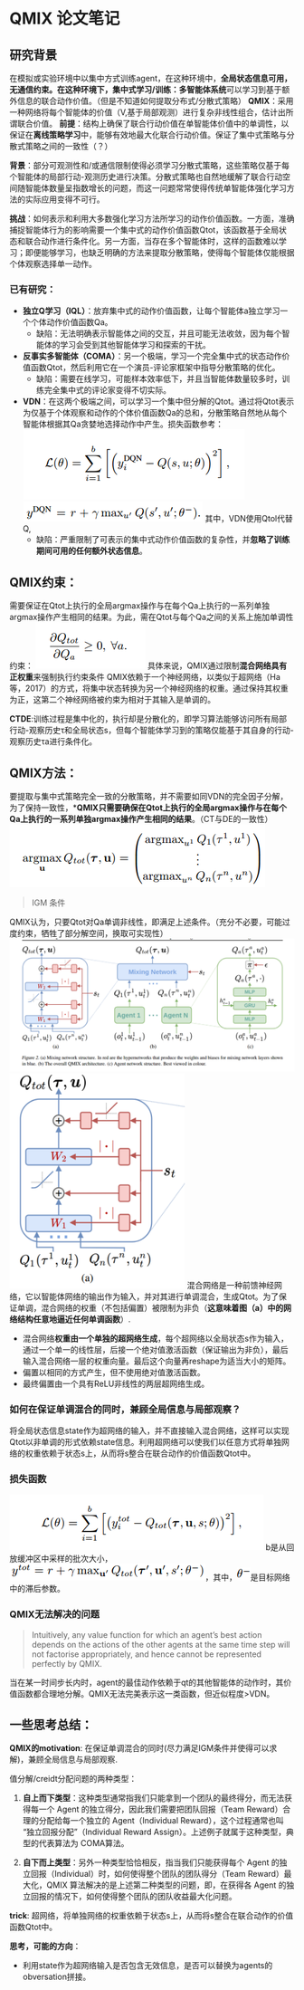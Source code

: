  # QMIX 论文笔记
## 研究背景
在模拟或实验环境中以集中方式训练agent，在这种环境中，**全局状态信息可用，无通信约束。在这种环境下，集中式学习/训练：多智能体系统**可以学习到基于额外信息的联合动作价值。（但是不知道如何提取分布式/分散式策略）
**QMIX**：采用一种网络将每个智能体的价值（V,基于局部观测）进行复杂非线性组合，估计出所谓联合价值。
**前提**：结构上确保了联合行动价值在单智能体价值中的单调性，以保证在**离线策略学习**中，能够有效地最大化联合行动价值。保证了集中式策略与分散式策略之间的一致性（？）

**背景**：部分可观测性和/或通信限制使得必须学习分散式策略，这些策略仅基于每个智能体的局部行动-观测历史进行决策。分散式策略也自然地缓解了联合行动空间随智能体数量呈指数增长的问题，而这一问题常常使得传统单智能体强化学习方法的实际应用变得不可行。

**挑战**：如何表示和利用大多数强化学习方法所学习的动作价值函数。一方面，准确捕捉智能体行为的影响需要一个集中式的动作价值函数Qtot，该函数基于全局状态和联合动作进行条件化。另一方面，当存在多个智能体时，这样的函数难以学习；即便能够学习，也缺乏明确的方法来提取分散策略，使得每个智能体仅能根据个体观察选择单一动作。

### **已有研究**：
- **独立Q学习（IQL）**：放弃集中式的动作价值函数，让每个智能体a独立学习一个个体动作价值函数Qa。
    - 缺陷：无法明确表示智能体之间的交互，并且可能无法收敛，因为每个智能体的学习会受到其他智能体学习和探索的干扰。 
- **反事实多智能体（COMA）**：另一个极端，学习一个完全集中式的状态动作价值函数Qtot，然后利用它在一个演员-评论家框架中指导分散策略的优化。
    - 缺陷：需要在线学习，可能样本效率低下，并且当智能体数量较多时，训练完全集中式的评论家变得不切实际。 
- **VDN**：在这两个极端之间，可以学习一个集中但分解的Qtot。通过将Qtot表示为仅基于个体观察和动作的个体价值函数Qa的总和，分散策略自然地从每个智能体根据其Qa贪婪地选择动作中产生。损失函数参考：
![alt text](image-1.png)
![alt text](image-2.png)
其中，VDN使用Qtol代替Q,
    - 缺陷：严重限制了可表示的集中式动作价值函数的复杂性，并**忽略了训练期间可用的任何额外状态信息**。

 ## QMIX约束：
 需要保证在Qtot上执行的全局argmax操作与在每个Qa上执行的一系列单独argmax操作产生相同的结果。为此，需在Qtot与每个Qa之间的关系上施加单调性约束：
 ![alt text](image.png)
 具体来说，QMIX通过限制**混合网络具有正权重**来强制执行约束条件
 QMIX依赖于一个神经网络，以类似于超网络（Ha等，2017）的方式，将集中状态转换为另一个神经网络的权重。通过保持其权重为正，这第二个神经网络被约束为相对于其输入是单调的。

 **CTDE**:训练过程是集中化的，执行却是分散化的，即学习算法能够访问所有局部行动-观察历史τ和全局状态s，但每个智能体学习到的策略仅能基于其自身的行动-观察历史τa进行条件化。

 ## QMIX方法：
要提取与集中式策略完全一致的分散策略，并不需要如同VDN的完全因子分解，为了保持一致性，***QMIX只需要确保在Qtot上执行的全局argmax操作与在每个Qa上执行的一系列单独argmax操作产生相同的结果**。（CT与DE的一致性）
![alt text](image-3.png)
> IGM 条件

QMIX认为，只要Qtot对Qa单调非线性，即满足上述条件。（充分不必要，可能过度约束，牺牲了部分解空间，换取可实现性）
![alt text](image-4.png)
![alt text](image-6.png)
混合网络是一种前馈神经网络，它以智能体网络的输出作为输入，并对其进行单调混合，生成Qtot。为了保证单调，混合网络的权重（不包括偏置）被限制为非负（**这意味着图（a）中的网络结构任意地逼近任何单调函数**）.
- 混合网络**权重由一个单独的超网络生成**，每个超网络以全局状态s作为输入，通过一个单一的线性层，后接一个绝对值激活函数（保证输出为非负），最后输入混合网络一层的权重向量。最后这个向量再reshape为适当大小的矩阵。
- 偏置以相同的方式产生，但不使用绝对值激活函数。
- 最终偏置由一个具有ReLU非线性的两层超网络生成。

###  如何在保证单调混合的同时，兼顾全局信息与局部观察？
将全局状态信息state作为超网络的输入，并不直接输入混合网络，这样可以实现Qtot以非单调的形式依赖state信息。利用超网络可以使我们以任意方式将单独网络的权重依赖于状态s上，从而将s整合在联合动作的价值函数Qtot中。

### 损失函数
![alt text](image-7.png)
b是从回放缓冲区中采样的批次大小，![alt text](image-8.png)，其中，![alt text](image-9.png)是目标网络中的滞后参数。

### QMIX无法解决的问题
> Intuitively, any value function for which an agent’s best action depends on the actions of the other agents at the same time step will not factorise appropriately, and hence cannot be represented perfectly by QMIX.

当在某一时间步长内时，agent的最佳动作依赖于qt的其他智能体的动作时，其价值函数都合理地分解。QMIX无法完美表示这一类函数，但近似程度>VDN。



## 一些思考总结：
**QMIX的motivation**: 在保证单调混合的同时(尽力满足IGM条件并使得可以求解)，兼顾全局信息与局部观察.

值分解/creidt分配问题的两种类型：
1. **自上而下类型**：这种类型通常指我们只能拿到一个团队的最终得分，而无法获得每一个 Agent 的独立得分，因此我们需要把团队回报（Team Reward）合理的分配给每一个独立的 Agent（Individual Reward），这个过程通常也叫 “独立回报分配”（Individual Reward Assign）。上述例子就属于这种类型，典型的代表算法为 COMA算法。

2. **自下而上类型**：另外一种类型恰恰相反，指当我们只能获得每个 Agent 的独立回报（Individual）时，如何使得整个团队的团队得分（Team Reward）最大化，QMIX 算法解决的是上述第二种类型的问题，即，在获得各 Agent 的独立回报的情况下，如何使得整个团队的团队收益最大化问题。

**trick**: 超网络，将单独网络的权重依赖于状态s上，从而将s整合在联合动作的价值函数Qtot中。

**思考，可能的方向**：
- 利用state作为超网络输入是否包含无效信息，是否可以替换为agents的obversation拼接。